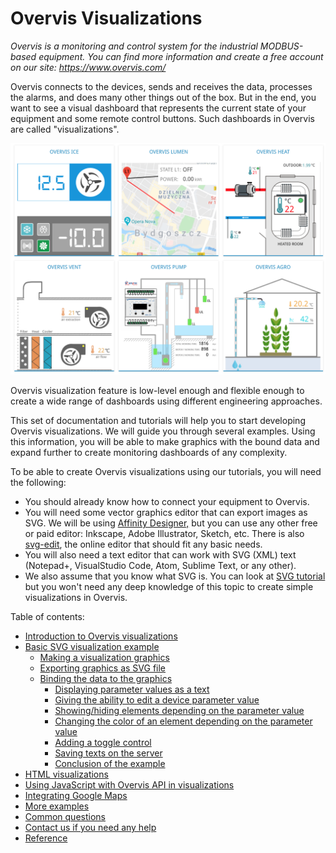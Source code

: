 # Overvis Visualizations

_Overvis is a monitoring and control system for the industrial MODBUS-based equipment. You can find more information and create a free account on our site: https://www.overvis.com/_

Overvis connects to the devices, sends and receives the data, processes the alarms, and does many other things out of the box. But in the end, you want to see a visual dashboard that represents the current state of your equipment and some remote control buttons. Such dashboards in Overvis are called "visualizations".

![Demo visualization](img-demo.png)

Overvis visualization feature is low-level enough and flexible enough to create a wide range of dashboards using different engineering approaches.

This set of documentation and tutorials will help you to start developing Overvis visualizations. We will guide you through several examples. Using this information, you will be able to make graphics with the bound data and expand further to create monitoring dashboards of any complexity.

To be able to create Overvis visualizations using our tutorials, you will need the following:
* You should already know how to connect your equipment to Overvis.
* You will need some vector graphics editor that can export images as SVG. We will be using [Affinity Designer,](https://affinity.serif.com/en-us/designer/) but you can use any other free or paid editor: Inkscape, Adobe Illustrator, Sketch, etc. There is also [svg-edit](https://svgedit.netlify.app/editor/index.html), the online editor that should fit any basic needs.
* You will also need a text editor that can work with SVG (XML) text (Notepad+, VisualStudio Code, Atom, Sublime Text, or any other).
* We also assume that you know what SVG is. You can look at [SVG tutorial](https://developer.mozilla.org/en-US/docs/Web/SVG/Tutorial) but you won't need any deep knowledge of this topic to create simple visualizations in Overvis.

Table of contents:

* [Introduction to Overvis visualizations](01-introduction/README.md)
* [Basic SVG visualization example](02-basic-example/README.md)
    * [Making a visualization graphics](02-basic-example/01-design/README.md)
    * [Exporting graphics as SVG file](02-basic-example/02-export/README.md)
    * [Binding the data to the graphics](02-basic-example/03-bind-data/README.md)
        * [Displaying parameter values as a text](02-basic-example/03-bind-data/01-param-value/README.md)
        * [Giving the ability to edit a device parameter value](02-basic-example/03-bind-data/02-edit-value/README.md)
        * [Showing/hiding elements depending on the parameter value](02-basic-example/03-bind-data/03-show-hide/README.md)
        * [Changing the color of an element depending on the parameter value](02-basic-example/03-bind-data/04-change-color/README.md)
        * [Adding a toggle control](02-basic-example/03-bind-data/05-toggle/README.md)
        * [Saving texts on the server](02-basic-example/03-bind-data/06-store-text/README.md)
        * [Conclusion of the example](02-basic-example/03-bind-data/07-conclusion/README.md)
* [HTML visualizations](03-html-example/README.md)
* [Using JavaScript with Overvis API in visualizations](04-js-example/README.md)
* [Integrating Google Maps](05-google-maps/README.md)
* [More examples](06-more-examples/README.md)
* [Common questions](07-common-questions/README.md)
* [Contact us if you need any help](08-contact-us/README.md)
* [Reference](09-reference/README.md)
